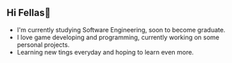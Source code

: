 ## Hi Fellas👋
- I'm currently studying Software Engineering, soon to become graduate.
- I love game developing and programming, currently working on some personal projects.
- Learning new tings everyday and hoping to learn even more.

<!--
**jagari5546/jagari5546** is a ✨ _special_ ✨ repository because its `README.md` (this file) appears on your GitHub profile.

Here are some ideas to get you started:

- 🔭 I’m currently working on ...
- 🌱 I’m currently learning ...
- 👯 I’m looking to collaborate on ...
- 🤔 I’m looking for help with ...
- 💬 Ask me about ...
- 📫 How to reach me: ...
- 😄 Pronouns: ...
- ⚡ Fun fact: ...
-->
